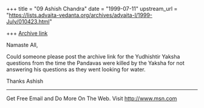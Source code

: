 +++
title = "09 Ashish Chandra"
date = "1999-07-11"
upstream_url = "https://lists.advaita-vedanta.org/archives/advaita-l/1999-July/010423.html"

+++
[Archive link](https://lists.advaita-vedanta.org/archives/advaita-l/1999-July/010423.html)

Namaste All,

Could someone please post the archive link for the Yudhishtir Yaksha
questions from the time the Pandavas were killed by the Yaksha for not
answering his questions as they went looking for water.

Thanks
Ashish


_______________________________________________________________
Get Free Email and Do More On The Web. Visit http://www.msn.com

